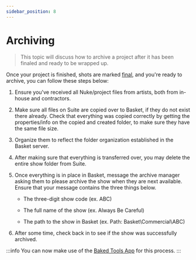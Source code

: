 ```yaml
---
sidebar_position: 8
---
```


# Archiving

> This topic will discuss how to archive a project after it has been finaled and ready to be wrapped up.

Once your project is finished, shots are marked [final](/docs/coordinator/statuses), and you're ready to archive, you can follow these steps below:

1. Ensure you've received all Nuke/project files from artists, both from in-house and contractors.

2. Make sure all files on Suite are copied over to Basket, if they do not exist there already. Check that everything was copied correctly by getting the properties/info on the copied and created folder, to make sure they have the same file size.

3. Organize them to reflect the folder organization established in the Basket server.

4. After making sure that everything is transferred over, you may delete the entire show folder from Suite.

5. Once everything is in place in Basket, message the archive manager asking them to please archive the show when they are next available. Ensure that your message contains the three things below.

      - The three-digit show code (ex. ABC)

      - The full name of the show (ex. Always Be Careful)

      - The path to the show in Basket (ex. Path: Basket\Commercial\ABC)

6. After some time, check back in to see if the show was successfully archived.

:::info
You can now make use of the [Baked Tools App](/baked-docs/docs/software/baked_app/) for this process.
:::
